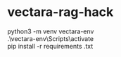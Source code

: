 # vectara-rag-hack
python3 -m venv vectara-env <br />
.\vectara-env\Scripts\activate <br />
pip install -r requirements .txt <br />
